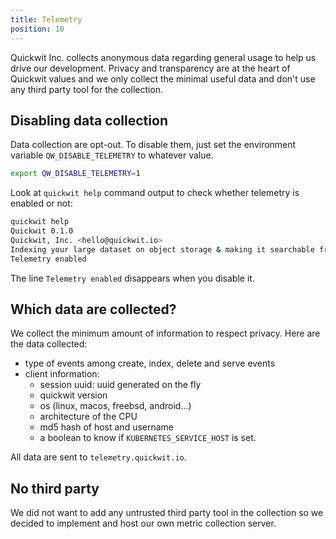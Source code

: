 ```yaml
---
title: Telemetry
position: 10
---
```


Quickwit Inc. collects anonymous data regarding general usage to help us drive our development. Privacy and transparency are at the heart of Quickwit values and we only collect the minimal useful data and don't use any third party tool for the collection.

## Disabling data collection
Data collection are opt-out. To disable them, just set the environment variable `QW_DISABLE_TELEMETRY` to whatever value.
```bash
export QW_DISABLE_TELEMETRY=1
```

Look at `quickwit help` command output to check whether telemetry is enabled or not:
```bash
quickwit help
Quickwit 0.1.0
Quickwit, Inc. <hello@quickwit.io>
Indexing your large dataset on object storage & making it searchable from the command line.
Telemetry enabled
```

The line `Telemetry enabled` disappears when you disable it.

## Which data are collected?
We collect the minimum amount of information to respect privacy. Here are the data collected:
- type of events among create, index, delete and serve events
- client information:
  - session uuid: uuid generated on the fly
  - quickwit version
  - os (linux, macos, freebsd, android...)
  - architecture of the CPU
  - md5 hash of host and username
  - a boolean to know if `KUBERNETES_SERVICE_HOST` is set.

All data are sent to `telemetry.quickwit.io`.

## No third party
We did not want to add any untrusted third party tool in the collection so we decided to implement and host our own metric collection server.
